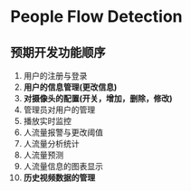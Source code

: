 # People Flow Detection

## 预期开发功能顺序
1. 用户的注册与登录   
2. **用户的信息管理(更改信息)**   
3. **对摄像头的配置(开关，增加，删除，修改)**   
4. 管理员对用户的管理    
5. 播放实时监控  
6. 人流量报警与更改阈值   
7. 人流量分析统计   
8.  人流量预测   
9. 人流量信息的图表显示   
10. **历史视频数据的管理**   
